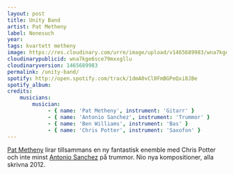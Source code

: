 ```yaml
---
layout: post
title: Unity Band
artist: Pat Metheny
label: Nonesuch
year: 
tags: kvartett metheny
image: https://res.cloudinary.com/urre/image/upload/v1465689983/wna7kge6sce79mxxgllu.jpg
cloudinarypublicid: wna7kge6sce79mxxgllu
cloudinaryversion: 1465689983
permalink: /unity-band/
spotify: http://open.spotify.com/track/1dmA0vCl0FmBGPeQxi8JBe
spotify_album: 
credits:
    musicians:
        musician:
             - { name: 'Pat Metheny', instrument: 'Gitarr' }
             - { name: 'Antonio Sanchez', instrument: 'Trummor' }
             - { name: 'Ben Williams', instrument: 'Bas' }
             - { name: 'Chris Potter', instrument: 'Saxofon' }
---
```


<a href="http://sv.wikipedia.org/wiki/Pat_Metheny">Pat Metheny</a> lirar tillsammans en ny fantastisk enemble med Chris Potter och inte minst <a href="http://sv.wikipedia.org/wiki/Antonio_Sanchez">Antonio Sanchez</a> på trummor. Nio nya kompositioner, alla skrivna 2012.
